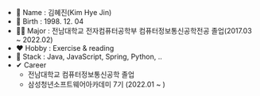 - 👩 Name : 김혜진(Kim Hye Jin)
- 🍰 Birth : 1998. 12. 04
- 👩‍🎓 Major : 전남대학교 전자컴퓨터공학부 컴퓨터정보통신공학전공 졸업(2017.03 ~ 2022.02)
- ❤ Hobby : Exercise & reading
- 👀 Stack : Java, JavaScript, Spring, Python, ..
- ✔ Career 
  - 전남대학교 컴퓨터정보통신공학 졸업
  - 삼성청년소프트웨어아카데미 7기 (2022.01 ~ ) 
